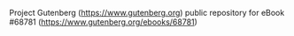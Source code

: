 Project Gutenberg (https://www.gutenberg.org) public repository for
eBook #68781 (https://www.gutenberg.org/ebooks/68781)
